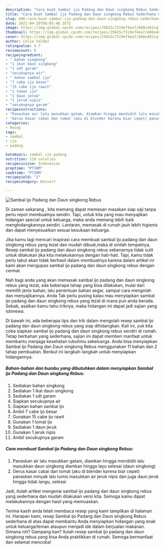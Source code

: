 ```yaml
---
description: "Cara buat Sambal ijo Padang dan Daun singkong Rebus Sederhana Untuk Jualan"
title: "Cara buat Sambal ijo Padang dan Daun singkong Rebus Sederhana Untuk Jualan"
slug: 606-cara-buat-sambal-ijo-padang-dan-daun-singkong-rebus-sederhana-untuk-jualan
date: 2021-04-26T08:05:48.357Z
image: https://img-global.cpcdn.com/recipes/25025c7319ef4ea7/680x482cq70/sambal-ijo-padang-dan-daun-singkong-rebus-foto-resep-utama.jpg
thumbnail: https://img-global.cpcdn.com/recipes/25025c7319ef4ea7/680x482cq70/sambal-ijo-padang-dan-daun-singkong-rebus-foto-resep-utama.jpg
cover: https://img-global.cpcdn.com/recipes/25025c7319ef4ea7/680x482cq70/sambal-ijo-padang-dan-daun-singkong-rebus-foto-resep-utama.jpg
author: Celia Valdez
ratingvalue: 4.7
reviewcount: 8
recipeingredient:
- " bahan singkong"
- "1 ikat daun singkong"
- "1 sdt garam"
- "secukupnya air"
- " bahan sambal ijo"
- "7 cabe ijo besar"
- "15 cabe ijo rawit"
- "1 tomat ijo"
- "1 daun jeruk"
- "1 jeruk nipis"
- "secukupnya garam"
recipeinstructions:
- "Panaskan air lalu masukkan gatam, diamkan hingga mendidih lalu masukkan daun singkong diamkan hingga layu selesai (daun singkong)"
- "Gerus kasar cabai dan tomat (aku di blender karena biar cepet) panaskan minyak lalu tumis masukkan air jeruk nipis dan juga daun jeruk hingga tidak langu, selesai"
categories:
- Resep
tags:
- sambal
- ijo
- padang

katakunci: sambal ijo padang 
nutrition: 119 calories
recipecuisine: Indonesian
preptime: "PT38M"
cooktime: "PT38M"
recipeyield: "2"
recipecategory: Dessert

---
```



![Sambal ijo Padang dan Daun singkong Rebus](https://img-global.cpcdn.com/recipes/25025c7319ef4ea7/680x482cq70/sambal-ijo-padang-dan-daun-singkong-rebus-foto-resep-utama.jpg)

Di zaman  sekarang , kita memang dapat memesan masakan siap saji tanpa perlu repot membuatnya sendiri. Tapi, untuk kita yang mau menyajikan hidangan special untuk keluarga, maka anda memang lebih baik menghidangkannya sendiri. Lantaran, memasak di rumah jauh lebih higienis dan dapat menyesuaikan sesuai kesukaan keluarga.

Jika kamu lagi mencari inspirasi cara membuat sambal ijo padang dan daun singkong rebus yang lezat dan mudah dibuat,maka di sinilah tempatnya. Resep sambal ijo padang dan daun singkong rebus  sebenarnya tidak sulit untuk dilakukan jika kita melakukannya dengan hati-hati. Tapi, kamu tidak perlu takut akan tidak berhasil dalam membuatnya 
karena dalam artikel ini kami akan mengupas sambal ijo padang dan daun singkong rebus dengan cermat.  



Nah bagi anda yang akan memasak sambal ijo padang dan daun singkong rebus yang lezat, ada beberapa tahap yang bisa dilakukan, mulai dari memilih jenis bahan, lalu penentuan bahan segar, sampai cara mengolah dan menyajikannya. Anda Tak perlu pusing kalau mau menyiapkan sambal ijo padang dan daun singkong rebus yang lezat di mana pun anda berada. Sebab, asalkan kamu  tahu triknya, maka hidangan ini dapat jadi sajian yang istimewa.

Di bawah ini, ada beberapa tips dan trik dalam mengolah resep sambal ijo padang dan daun singkong rebus yang siap dihidangkan. Kali ini, yuk kita coba siapkan sambal ijo padang dan daun singkong rebus sendiri di rumah. Tetap berbahan yang sederhana, sajian ini dapat memberi manfaat untuk membantu menjaga kesehatan tubuhmu sekeluarga. Anda bisa menyiapkan Sambal ijo Padang dan Daun singkong Rebus menggunakan 11 bahan dan 2 tahap pembuatan. Berikut ini langkah-langkah untuk menyiapkan hidangannya.

<!--inarticleads1-->

##### Bahan-bahan dan bumbu yang dibutuhkan dalam menyiapkan Sambal ijo Padang dan Daun singkong Rebus:

1. Sediakan  bahan singkong
1. Sediakan 1 ikat daun singkong
1. Sediakan 1 sdt garam
1. Siapkan secukupnya air
1. Siapkan  bahan sambal ijo
1. Ambil 7 cabe ijo besar
1. Gunakan 15 cabe ijo rawit
1. Gunakan 1 tomat ijo
1. Sediakan 1 daun jeruk
1. Gunakan 1 jeruk nipis
1. Ambil secukupnya garam




<!--inarticleads2-->

##### Cara membuat Sambal ijo Padang dan Daun singkong Rebus:

1. Panaskan air lalu masukkan gatam, diamkan hingga mendidih lalu masukkan daun singkong diamkan hingga layu selesai (daun singkong)
1. Gerus kasar cabai dan tomat (aku di blender karena biar cepet) panaskan minyak lalu tumis masukkan air jeruk nipis dan juga daun jeruk hingga tidak langu, selesai




Jadi, itulah artikel mengenai  sambal ijo padang dan daun singkong rebus  yang sederhana dan mudah dilakukan versi kita. Semoga kamu dapat melakukannya dengan hasil yang memuaskan. 

Terima kasih anda telah membaca resep yang kami tampilkan di halaman ini. Harapan kami, resep  Sambal ijo Padang dan Daun singkong Rebus sederhana di atas dapat membantu Anda menyiapkan hidangan yang enak untuk keluarga/teman ataupun menjadi ide dalam berjualan makanan. Gimana nih? Gampang kan? Itulah resep sambal ijo padang dan daun singkong rebus yang bisa Anda praktikkan di rumah. Semoga bermanfaat dan selamat mencoba!

